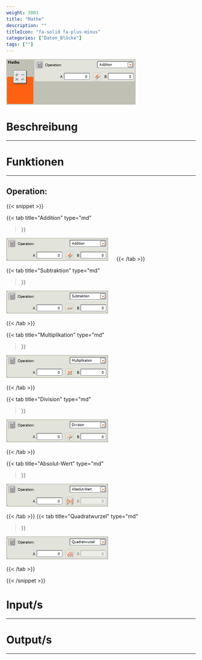 ```yaml
---
weight: 3001
title: "Mathe"
description: ""
titleIcon: "fa-solid fa-plus-minus"
categories: ["Daten_Blöcke"]
tags: [""]
---
```


![Block.png](/images/nxt-images/Kapitel%205%20Daten/5.2%20Mathe/Block.png)

# Beschreibung
---

# Funktionen
---

## Operation:



{{< snippet >}}

{{< tab
    title="Addition"
    type="md"
>}}

![Daten.png](/images/nxt-images/Kapitel%205%20Daten/5.2%20Mathe/Addition.png)
 
{{< /tab >}}

{{< tab
    title="Subtraktion"
    type="md"
>}}

![Daten.png](/images/nxt-images/Kapitel%205%20Daten/5.2%20Mathe/Subtraktion.png)

{{< /tab >}}

{{< tab
    title="Multiplikation"
    type="md"
>}}

![Daten.png](/images/nxt-images/Kapitel%205%20Daten/5.2%20Mathe/Multiplikation.png)

{{< /tab >}}

{{< tab
    title="Division"
    type="md"
>}}

![Daten.png](/images/nxt-images/Kapitel%205%20Daten/5.2%20Mathe/Division.png)

{{< /tab >}}

{{< tab
    title="Absolut-Wert"
    type="md"
>}}

![Daten.png](/images/nxt-images/Kapitel%205%20Daten/5.2%20Mathe/Absolut-Wert.png)

{{< /tab >}}
{{< tab
    title="Quadratwurzel"
    type="md"
>}}

![Daten.png](/images/nxt-images/Kapitel%205%20Daten/5.2%20Mathe/Quadratwurzel.png)

{{< /tab >}}

{{< /snippet >}}

# Input/s
---

# Output/s
---
